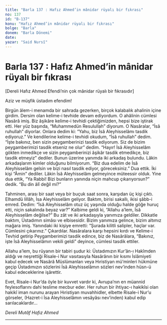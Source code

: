 ```yaml
---
title: "Barla 137 : Hafız Ahmed’in mânidar rüyalı bir fıkrası"
no: 137
id: "B-137"
konu: "Hafız Ahmed’in mânidar rüyalı bir fıkrası"
bolge: "Barla"
donem: "Barla Dönemi"
date: 
yazar: "Said Nursî"
---
```


# Barla 137 : Hafız Ahmed’in mânidar rüyalı bir fıkrası

<p class="takdim">[Dereli Hafız Ahmed Efendi’nin çok mânidar rüyalı bir fıkrasıdır]</p>

Aziz ve müşfik üstadım efendim!

Birgün âlem-i menamda bir sahrada gezerken, birçok kalabalık ahalinin içine girdim. Dersim olan kelime-i tevhide devam ediyordum. O ahâlinin cümlesi Nasârâ imiş. Biz âşikâre kelime-i tevhidi çektiğimizden, hepsi bize iştirak etti. Her yüz başında, “Muhammedün Resulullah” diyorum. O Nasâralar, “İsâ ruhullah” diyorlar. Onlara dedim ki: “Yahu, biz İsâ Aleyhisselâmı tasdik ediyoruz.” Ve kendilerine kelime-i tevhidi okudum, “İsâ ruhullah” dedim. “İşte bakınız, ben sizin peygamberinizi tasdik ediyorum. Siz de bizim peygamberimizi tasdik etseniz ne olur” dedim. “Hayır! İsâ Aleyhisselâm gökten inmedikçe ve sizin peygamberinizi âşikâr tasdik etmedikçe, biz tasdik etmeyiz” dediler. Bunun üzerine yanımda iki arkadaş bulundu. Lâkin arkadaşlarım kimler olduğunu bilmiyorum. “Biz dua edelim de İsâ Aleyhisselâm gelsin ve bizi nasıl tasdik ediyor, göreceksiniz.” Dua ettik. İki kişi “Âmin” dediler. Lâkin İsâ Aleyhisselâm gelmeyince müteessir olduk. Yine dua ettik, “Ya Rabbi! Bizi bunların yanında niçin mahcup çıkarıyorsun?” dedik. “Bu din âlî değil mi?”

Tahminen, arası bir saat veya bir buçuk saat sonra, karşıdan üç kişi çıktı. Elhamdü lillâh, İsa Aleyhisselâm geliyor. Baktım, birisi sakallı, ikisi şâbb-i emred. Dedim: “İsâ Aleyhisselâm otuz üç yaşında olduğu halde göğe huruç etti, niçin sakalında beyaz var?” Kalbime geldi ki, “Allahu a’lem, İsâ Aleyhisselâm değilse?” Bu zât ve iki arkadaşıyla yanımıza geldiler. Dikkatle baktım, Üstadımın simâsı ve elbisesidir. Bizim yanımıza gelince, bizim altımız mağara imiş. Yanındaki iki kişiye emretti: “Şurada kilitli salipler, haçlar var. Cümlesini çıkarınız.” Çıkardılar. Nasâralara karşı hepsini kırdı ve Kelime-i Tevhid getirip Peygamberimizi tasdik edince, biz de Nasârâlara, “Bakınız, işte İsâ Aleyhisselâmın vekili geldi” deyince, cümlesi tasdik ettiler.

Allahu a’lem, bu rüyanın bir tabiri şudur ki: Üstadımızın Kur’ân-ı Hakîmden aldığı ve neşrettiği Risale-i Nur vasıtasıyla Nasârânın bir kısmı İslâmiyeti kabul edecek ve Nasârâ Müslümanları veya Hıristiyan mü’minleri hükmüne geçip Üstadımızın sözlerini İsâ Aleyhisselâmın sözleri nev’inden hüsn-ü kabul edeceklerine işârettir.

Evet, Risale-i Nur’da öyle bir kuvvet vardır ki, Avrupa’nın en müannid feylesoflarını dahi teslime mecbur eder. Her ruhun bir ihtiyac-ı hakikîsi olan hakikî iman nurunu arayan Hıristiyan muvahhidler, elbette Risale-i Nur’u görseler, (Hazret-i İsa Aleyhisselâmın vesâyâsı nev’inden) kabul edip sarılacaklardır...

*Dereli Mutâf*
*Hafız Ahmed*

***
